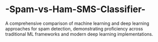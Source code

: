 # -Spam-vs-Ham-SMS-Classifier-
A comprehensive comparison of machine learning and deep learning approaches for spam detection, demonstrating proficiency across traditional ML frameworks and modern deep learning implementations.
